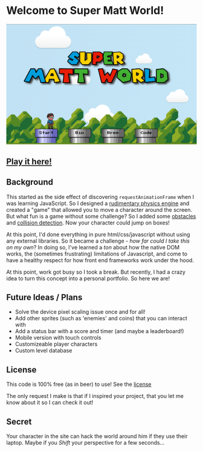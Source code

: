 # Welcome to Super Matt World!
![Site Preview](./images/preview.png)

## [Play it here!](https://matt.westwick.dev)

## Background
This started as the side effect of discovering `requestAnimationFrame` when I was learning JavaScript. So I designed a [rudimentary physics engine](./dynamics.js) and created a "game" that allowed you to move a character around the screen. But what fun is a game without some challenge? So I added some [obstacles](./obstacles.js) and [collision detection](./collision.js). Now your character could jump on boxes!

At this point, I'd done everything in pure html/css/javascript without using any external libraries. So it became a challenge - _how far could I take this on my own_? In doing so, I've learned a _ton_ about how the native DOM works, the (sometimes frustrating) limitations of Javascript, and come to have a healthy respect for how front end frameworks work under the hood.

At this point, work got busy so I took a break. But recently, I had a crazy idea to turn this concept into a personal portfolio. So here we are!

## Future Ideas / Plans
* Solve the device pixel scaling issue once and for all!
* Add other sprites (such as 'enemies' and coins) that you can interact with
* Add a status bar with a score and timer (and maybe a leaderboard!)
* Mobile version with touch controls
* Customizeable player characters
* Custom level database

## License
This code is 100% free (as in beer) to use! See the [license](./LICENSE.md)

The only request I make is that if I inspired your project, that you let me know about it so I can check it out!

## Secret
Your character in the site can hack the world around him if they use their laptop. Maybe if you _Shift_ your perspective for a few seconds...
